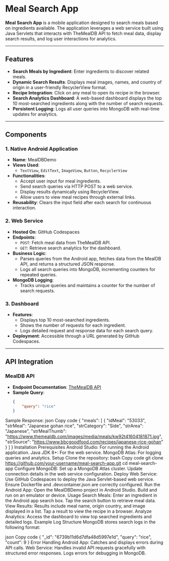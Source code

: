 # Meal Search App

**Meal Search App** is a mobile application designed to search meals based on ingredients available. The application leverages a web service built using Java Servlets that interacts with TheMealDB API to fetch meal data, display search results, and log user interactions for analytics.

---

## Features

- **Search Meals by Ingredient**: Enter ingredients to discover related meals.
- **Dynamic Search Results**: Displays meal images, names, and country of origin in a user-friendly RecyclerView format.
- **Recipe Integration**: Click on any meal to open its recipe in the browser.
- **Search Analytics Dashboard**: A web-based dashboard displays the top 10 most-searched ingredients along with the number of search requests.
- **Persistent Logging**: Logs all user queries into MongoDB with real-time updates for analytics.

---

## Components

### 1. Native Android Application
- **Name**: MealDBDemo
- **Views Used**:
  - `TextView`, `EditText`, `ImageView`, `Button`, `RecyclerView`
- **Functionalities**:
  - Accept user input for meal ingredients.
  - Send search queries via HTTP POST to a web service.
  - Display results dynamically using RecyclerView.
  - Allow users to view meal recipes through external links.
- **Reusability**: Clears the input field after each search for continuous interaction.

### 2. Web Service
- **Hosted On**: GitHub Codespaces
- **Endpoints**:
  - `POST`: Fetch meal data from TheMealDB API.
  - `GET`: Retrieve search analytics for the dashboard.
- **Business Logic**:
  - Parses queries from the Android app, fetches data from the MealDB API, and returns a structured JSON response.
  - Logs all search queries into MongoDB, incrementing counters for repeated queries.
- **MongoDB Logging**:
  - Tracks unique queries and maintains a counter for the number of search requests.

### 3. Dashboard
- **Features**:
  - Displays top 10 most-searched ingredients.
  - Shows the number of requests for each ingredient.
  - Logs detailed request and response data for each search query.
- **Deployment**: Accessible through a URL generated by GitHub Codespaces.

---

## API Integration

### MealDB API
- **Endpoint Documentation**: [TheMealDB API](https://www.themealdb.com/api.php)
- **Sample Query**:
  ```json
  {
      "query": "rice"
  }
Sample Response:
json
Copy code
{
    "meals": [
        {
            "idMeal": "53033",
            "strMeal": "Japanese gohan rice",
            "strCategory": "Side",
            "strArea": "Japanese",
            "strMealThumb": "https://www.themealdb.com/images/media/meals/kw92t41604181871.jpg",
            "strSource": "https://www.bbcgoodfood.com/recipes/japanese-rice-gohan"
        }
    ]
}
Installation
Prerequisites
Android Studio: For running the Android application.
Java JDK 8+: For the web service.
MongoDB Atlas: For logging queries and analytics.
Setup
Clone the repository:
bash
Copy code
git clone https://github.com/your-username/meal-search-app.git
cd meal-search-app
Configure MongoDB:
Set up a MongoDB Atlas cluster.
Update connection details in the web service configuration.
Deploy Web Service:
Use GitHub Codespaces to deploy the Java Servlet-based web service.
Ensure Dockerfile and .devcontainer.json are correctly configured.
Run the Android App:
Open the MealDBDemo project in Android Studio.
Build and run on an emulator or device.
Usage
Search Meals:
Enter an ingredient in the Android app search box.
Tap the search button to retrieve meal data.
View Results:
Results include meal name, origin country, and image displayed in a list.
Tap a result to view the recipe in a browser.
Analyze Analytics:
Access the dashboard to view top searched ingredients and detailed logs.
Example Log Structure
MongoDB stores search logs in the following format:

json
Copy code
{
    "_id": "6739b11d6d7dfa48d5997e1d",
    "query": "rice",
    "count": 9
}
Error Handling
Android App:
Catches and displays errors during API calls.
Web Service:
Handles invalid API requests gracefully with structured error responses.
Logs errors for debugging in MongoDB.
